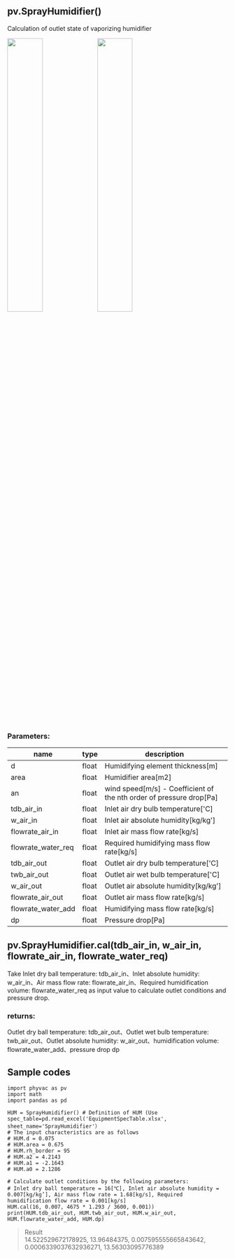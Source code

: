 ## pv.SprayHumidifier()
Calculation of outlet state of vaporizing humidifier

<img src="https://user-images.githubusercontent.com/78840483/147629436-70da761d-3b0e-4b91-8e81-bd44aa0aec5f.png" width=40%>
<img src="https://user-images.githubusercontent.com/78840483/147629938-d30c39e5-74e1-4b77-87dc-d0d1ba632cc6.png" width=40%>

### Parameters:
|  name  |  type  | description |
| ---- | ---- | ---- |
|d|float|Humidifying element thickness[m]|
|area|float|Humidifier area[m2]|
|an|float|wind speed[m/s] - Coefficient of the nth order of pressure drop[Pa]|
|tdb_air_in|float|Inlet air dry bulb temperature['C]|
|w_air_in|float|Inlet air absolute humidity[kg/kg']|
|flowrate_air_in|float|Inlet air mass flow rate[kg/s]|
|flowrate_water_req|float|Required humidifying mass flow rate[kg/s]|
|tdb_air_out|float|Outlet air dry bulb temperature['C]|
|twb_air_out|float|Outlet air wet bulb temperature['C]|
|w_air_out|float|Outlet air absolute humidity[kg/kg']|
|flowrate_air_out|float|Outlet air mass flow rate[kg/s]|
|flowrate_water_add|float|Humidifying mass flow rate[kg/s]|
|dp|float|Pressure drop[Pa]|

  
## pv.SprayHumidifier.cal(tdb_air_in, w_air_in, flowrate_air_in, flowrate_water_req)
Take Inlet dry ball temperature: tdb_air_in、Inlet absolute humidity: w_air_in、Air mass flow rate: flowrate_air_in、Required humidification volume: flowrate_water_req as input value to calculate outlet conditions and pressure drop.
  
### returns:
Outlet dry ball temperature: tdb_air_out、Outlet wet bulb temperature: twb_air_out、Outlet absolute humidity: w_air_out、humidification volume: flowrate_water_add、pressure drop dp

  
## Sample codes
```
import phyvac as pv
import math
import pandas as pd

HUM = SprayHumidifier() # Definition of HUM (Use spec_table=pd.read_excel('EquipmentSpecTable.xlsx', sheet_name='SprayHumidifier'）
# The input characteristics are as follows
# HUM.d = 0.075
# HUM.area = 0.675
# HUM.rh_border = 95
# HUM.a2 = 4.2143
# HUM.a1 = -2.1643
# HUM.a0 = 2.1286

# Calculate outlet conditions by the following parameters:
# Inlet dry ball temperature = 16[℃], Inlet air absolute humidity = 0.007[kg/kg’], Air mass flow rate = 1.68[kg/s], Required humidification flow rate = 0.001[kg/s]
HUM.cal(16, 0.007, 4675 * 1.293 / 3600, 0.001))
print(HUM.tdb_air_out, HUM.twb_air_out, HUM.w_air_out, HUM.flowrate_water_add, HUM.dp)

```
> Result  
> 14.522529672178925, 13.96484375, 0.007595555665843642, 0.0006339037632936271, 13.56303095776389
